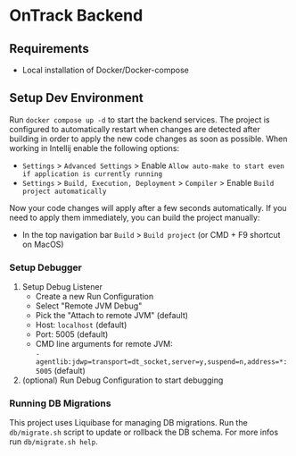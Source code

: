 # OnTrack Backend
## Requirements
- Local installation of Docker/Docker-compose

## Setup Dev Environment
Run `docker compose up -d` to start the backend services.
The project is configured to automatically restart when changes are detected after building
in order to apply the new code changes as soon as possible.
When working in Intellij enable the following options:
- `Settings` > `Advanced Settings` > Enable `Allow auto-make to start even if application is currently running`
- `Settings` > `Build, Execution, Deployment` > `Compiler` > Enable `Build project automatically`

Now your code changes will apply after a few seconds automatically. 
If you need to apply them immediately, you can build the project manually:
- In the top navigation bar `Build` > `Build project` (or CMD + F9 shortcut on MacOS) 

### Setup Debugger
1. Setup Debug Listener
   - Create a new Run Configuration
   - Select "Remote JVM Debug"
   - Pick the "Attach to remote JVM" (default)
   - Host: `localhost` (default)
   - Port: 5005 (default)
   - CMD line arguments for remote JVM: <br> `-agentlib:jdwp=transport=dt_socket,server=y,suspend=n,address=*:5005` (default)
2. (optional) Run Debug Configuration to start debugging

### Running DB Migrations
This project uses Liquibase for managing DB migrations.
Run the `db/migrate.sh` script to update or rollback the DB schema.
For more infos run `db/migrate.sh help`.

